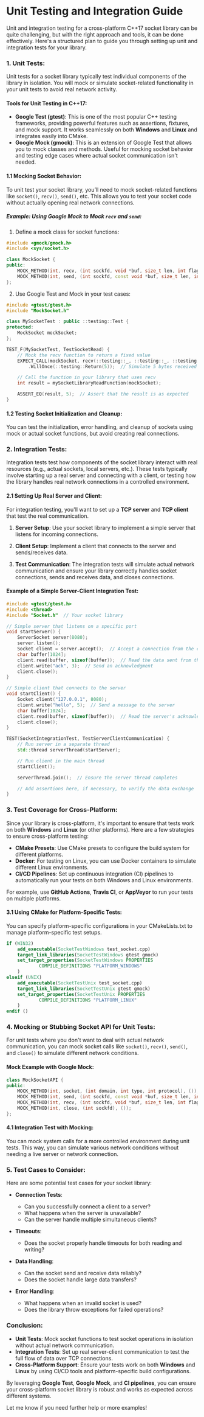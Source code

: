# Unit Testing and Integration Guide

Unit and integration testing for a cross-platform C++17 socket library can be quite challenging, but with the right
approach and tools, it can be done effectively. Here's a structured plan to guide you through setting up unit and
integration tests for your library.

### 1. **Unit Tests**:

Unit tests for a socket library typically test individual components of the library in isolation. You will mock or
simulate socket-related functionality in your unit tests to avoid real network activity.

#### Tools for Unit Testing in C++17:

* **Google Test (gtest)**: This is one of the most popular C++ testing frameworks, providing powerful features such as
  assertions, fixtures, and mock support. It works seamlessly on both **Windows** and **Linux** and integrates easily
  into CMake.
* **Google Mock (gmock)**: This is an extension of Google Test that allows you to mock classes and methods. Useful for
  mocking socket behavior and testing edge cases where actual socket communication isn't needed.

#### 1.1 **Mocking Socket Behavior**:

To unit test your socket library, you’ll need to mock socket-related functions like `socket()`, `recv()`, `send()`, etc.
This allows you to test your socket code without actually opening real network connections.

##### Example: Using Google Mock to Mock `recv` and `send`:

1. Define a mock class for socket functions:

```cpp
#include <gmock/gmock.h>
#include <sys/socket.h>

class MockSocket {
public:
    MOCK_METHOD(int, recv, (int sockfd, void *buf, size_t len, int flags), ());
    MOCK_METHOD(int, send, (int sockfd, const void *buf, size_t len, int flags), ());
};
```

2. Use Google Test and Mock in your test cases:

```cpp
#include <gtest/gtest.h>
#include "MockSocket.h"

class MySocketTest : public ::testing::Test {
protected:
    MockSocket mockSocket;
};

TEST_F(MySocketTest, TestSocketRead) {
    // Mock the recv function to return a fixed value
    EXPECT_CALL(mockSocket, recv(::testing::_, ::testing::_, ::testing::_, ::testing::_))
        .WillOnce(::testing::Return(5));  // Simulate 5 bytes received

    // Call the function in your library that uses recv
    int result = mySocketLibraryReadFunction(mockSocket);

    ASSERT_EQ(result, 5);  // Assert that the result is as expected
}
```

#### 1.2 **Testing Socket Initialization and Cleanup**:

You can test the initialization, error handling, and cleanup of sockets using mock or actual socket functions, but avoid
creating real connections.

### 2. **Integration Tests**:

Integration tests test how components of the socket library interact with real resources (e.g., actual sockets, local
servers, etc.). These tests typically involve starting up a real server and connecting with a client, or testing how the
library handles real network connections in a controlled environment.

#### 2.1 **Setting Up Real Server and Client**:

For integration testing, you'll want to set up a **TCP server** and **TCP client** that test the real communication.

1. **Server Setup**: Use your socket library to implement a simple server that listens for incoming connections.

2. **Client Setup**: Implement a client that connects to the server and sends/receives data.

3. **Test Communication**: The integration tests will simulate actual network communication and ensure your library
   correctly handles socket connections, sends and receives data, and closes connections.

#### Example of a Simple Server-Client Integration Test:

```cpp
#include <gtest/gtest.h>
#include <thread>
#include "Socket.h"  // Your socket library

// Simple server that listens on a specific port
void startServer() {
    ServerSocket server(8080);
    server.listen();
    Socket client = server.accept();  // Accept a connection from the client
    char buffer[1024];
    client.read(buffer, sizeof(buffer));  // Read the data sent from the client
    client.write("ack", 3);  // Send an acknowledgment
    client.close();
}

// Simple client that connects to the server
void startClient() {
    Socket client("127.0.0.1", 8080);
    client.write("hello", 5);  // Send a message to the server
    char buffer[1024];
    client.read(buffer, sizeof(buffer));  // Read the server's acknowledgment
    client.close();
}

TEST(SocketIntegrationTest, TestServerClientCommunication) {
    // Run server in a separate thread
    std::thread serverThread(startServer);

    // Run client in the main thread
    startClient();

    serverThread.join();  // Ensure the server thread completes

    // Add assertions here, if necessary, to verify the data exchange
}
```

### 3. **Test Coverage for Cross-Platform**:

Since your library is cross-platform, it's important to ensure that tests work on both **Windows** and **Linux** (or
other platforms). Here are a few strategies to ensure cross-platform testing:

* **CMake Presets**: Use CMake presets to configure the build system for different platforms.
* **Docker**: For testing on Linux, you can use Docker containers to simulate different Linux environments.
* **CI/CD Pipelines**: Set up continuous integration (CI) pipelines to automatically run your tests on both Windows and
  Linux environments.

For example, use **GitHub Actions**, **Travis CI**, or **AppVeyor** to run your tests on multiple platforms.

#### 3.1 **Using CMake for Platform-Specific Tests**:

You can specify platform-specific configurations in your CMakeLists.txt to manage platform-specific test setups.

```cmake
if (WIN32)
    add_executable(SocketTestWindows test_socket.cpp)
    target_link_libraries(SocketTestWindows gtest gmock)
    set_target_properties(SocketTestWindows PROPERTIES
            COMPILE_DEFINITIONS "PLATFORM_WINDOWS"
    )
elseif (UNIX)
    add_executable(SocketTestUnix test_socket.cpp)
    target_link_libraries(SocketTestUnix gtest gmock)
    set_target_properties(SocketTestUnix PROPERTIES
            COMPILE_DEFINITIONS "PLATFORM_LINUX"
    )
endif ()
```

### 4. **Mocking or Stubbing Socket API for Unit Tests**:

For unit tests where you don't want to deal with actual network communication, you can mock socket calls like
`socket()`, `recv()`, `send()`, and `close()` to simulate different network conditions.

#### Mock Example with Google Mock:

```cpp
class MockSocketAPI {
public:
    MOCK_METHOD(int, socket, (int domain, int type, int protocol), ());
    MOCK_METHOD(int, send, (int sockfd, const void *buf, size_t len, int flags), ());
    MOCK_METHOD(int, recv, (int sockfd, void *buf, size_t len, int flags), ());
    MOCK_METHOD(int, close, (int sockfd), ());
};
```

#### 4.1 **Integration Test with Mocking**:

You can mock system calls for a more controlled environment during unit tests. This way, you can simulate various
network conditions without needing a live server or network connection.

### 5. **Test Cases to Consider**:

Here are some potential test cases for your socket library:

* **Connection Tests**:

    * Can you successfully connect a client to a server?
    * What happens when the server is unavailable?
    * Can the server handle multiple simultaneous clients?

* **Timeouts**:

    * Does the socket properly handle timeouts for both reading and writing?

* **Data Handling**:

    * Can the socket send and receive data reliably?
    * Does the socket handle large data transfers?

* **Error Handling**:

    * What happens when an invalid socket is used?
    * Does the library throw exceptions for failed operations?

### Conclusion:

* **Unit Tests**: Mock socket functions to test socket operations in isolation without actual network communication.
* **Integration Tests**: Set up real server-client communication to test the full flow of data over TCP connections.
* **Cross-Platform Support**: Ensure your tests work on both **Windows** and **Linux** by using CI/CD tools and
  platform-specific build configurations.

By leveraging **Google Test**, **Google Mock**, and **CI pipelines**, you can ensure your cross-platform socket library
is robust and works as expected across different systems.

Let me know if you need further help or more examples!
